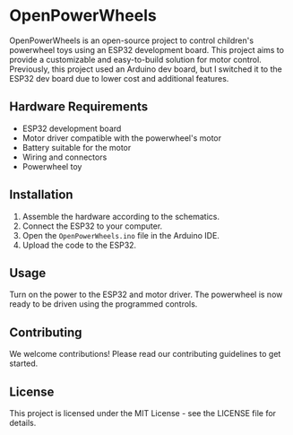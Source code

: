 # OpenPowerWheels

OpenPowerWheels is an open-source project to control children's powerwheel toys using an ESP32 development board. This project aims to provide a customizable and easy-to-build solution for motor control. Previously, this project used an Arduino dev board, but I switched it to the ESP32 dev board due to lower cost and additional features.

## Hardware Requirements
- ESP32 development board
- Motor driver compatible with the powerwheel's motor
- Battery suitable for the motor
- Wiring and connectors
- Powerwheel toy

## Installation
1. Assemble the hardware according to the schematics.
2. Connect the ESP32 to your computer.
3. Open the `OpenPowerWheels.ino` file in the Arduino IDE.
4. Upload the code to the ESP32.

## Usage
Turn on the power to the ESP32 and motor driver. The powerwheel is now ready to be driven using the programmed controls.

## Contributing
We welcome contributions! Please read our contributing guidelines to get started.

## License
This project is licensed under the MIT License - see the LICENSE file for details.
